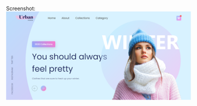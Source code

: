 Screenshot:
![urban-fashion](https://github.com/lhp1507/learning-projects/blob/main/urban-fashion/urban-fashion.png)
